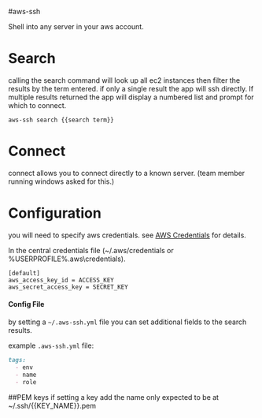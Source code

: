 #aws-ssh

Shell into any server in your aws account.

Search
====
calling the search command will look up all ec2 instances then filter the results by the term entered. if only a single result the app will ssh directly. If multiple results returned the app will display a numbered list and prompt for which to connect.


```
aws-ssh search {{search term}}
```

Connect
=====
connect allows you to connect directly to a known server. (team member running windows asked for this.)

Configuration
======

you  will need to specify aws credentials. see [AWS Credentials](http://blogs.aws.amazon.com/security/post/Tx3D6U6WSFGOK2H/A-New-and-Standardized-Way-to-Manage-Credentials-in-the-AWS-SDKs) for details.


In the central credentials file (~/.aws/credentials or %USERPROFILE%\.aws\credentials).
```
[default]
aws_access_key_id = ACCESS_KEY
aws_secret_access_key = SECRET_KEY
```

#### Config File
by setting a `~/.aws-ssh.yml` file you can set additional fields to the search
results.

example `.aws-ssh.yml` file:
```markdown
tags:
  - env
  - name
  - role
```


##PEM keys
if setting a key add the name only expected to be at ~/.ssh/{{KEY_NAME}}.pem

